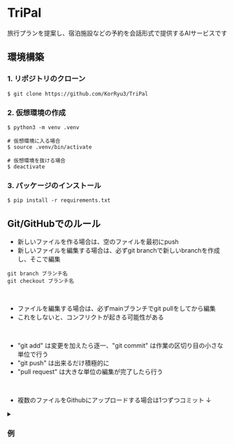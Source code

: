 # TriPal
旅行プランを提案し、宿泊施設などの予約を会話形式で提供するAIサービスです


## 環境構築
### 1. リポジトリのクローン
```
$ git clone https://github.com/KorRyu3/TriPal
```

### 2. 仮想環境の作成
```
$ python3 -m venv .venv

# 仮想環境に入る場合
$ source .venv/bin/activate

# 仮想環境を抜ける場合
$ deactivate
```

### 3. パッケージのインストール
```
$ pip install -r requirements.txt
```


## Git/GitHubでのルール


- 新しいファイルを作る場合は、空のファイルを最初にpush
- 新しいファイルを編集する場合は、必ずgit branchで新しいbranchを作成し、そこで編集<br>
```
git branch ブランチ名
git checkout ブランチ名
```
<br>


- ファイルを編集する場合は、必ずmainブランチでgit pullをしてから編集
- これをしないと、コンフリクトが起きる可能性がある  
<br>


- "git add" は変更を加えたら逐一、"git commit" は作業の区切り目の小さな単位で行う
- "git push" は出来るだけ積極的に
- "pull request" は大きな単位の編集が完了したら行う  
<br>

- 複数のファイルをGithubにアップロードする場合は1つずつコミット
 ↓
 
<details><summary><h3>例</h3></summary>
hoge.pyとhoge.htmlを編集し、両方commitしたい場合

git add hoge.py  
git commit -m "hoge.pyについてのコメント"  
git push  

git add hoge.html  
git commit -m "hoge.htmlについてのコメント"  
git push  
</details>
